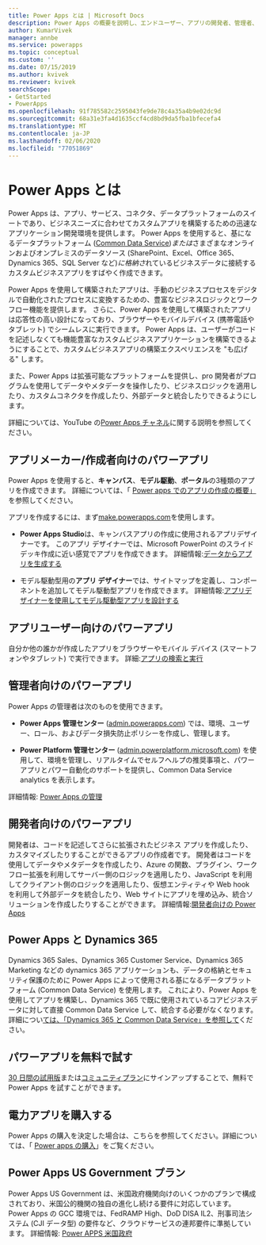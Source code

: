```yaml
---
title: Power Apps とは | Microsoft Docs
description: Power Apps の概要を説明し、エンドユーザー、アプリの開発者、管理者、および pro 開発者が Power Apps を使用する方法について説明します。
author: KumarVivek
manager: annbe
ms.service: powerapps
ms.topic: conceptual
ms.custom: ''
ms.date: 07/15/2019
ms.author: kvivek
ms.reviewer: kvivek
searchScope:
- GetStarted
- PowerApps
ms.openlocfilehash: 91f785582c2595043fe9de78c4a35a4b9e02dc9d
ms.sourcegitcommit: 68a31e3fa4d1635ccf4cd8bd9da5fba1bfecefa4
ms.translationtype: MT
ms.contentlocale: ja-JP
ms.lasthandoff: 02/06/2020
ms.locfileid: "77051869"
---
```

# <a name="what-is-power-apps"></a>Power Apps とは

Power Apps は、アプリ、サービス、コネクタ、データプラットフォームのスイートであり、ビジネスニーズに合わせてカスタムアプリを構築するための迅速なアプリケーション開発環境を提供します。 Power Apps を使用すると、基になるデータプラットフォーム ([Common Data Service](/powerapps/maker/common-data-service/data-platform-intro))*または*さまざまなオンラインおよびオンプレミスのデータソース (SharePoint、Excel、Office 365、Dynamics 365、SQL Server など)*に格納さ*れているビジネスデータに接続するカスタムビジネスアプリをすばやく作成できます。 

Power Apps を使用して構築されたアプリは、手動のビジネスプロセスをデジタルで自動化されたプロセスに変換するための、豊富なビジネスロジックとワークフロー機能を提供します。 さらに、Power Apps を使用して構築されたアプリは応答性の高い設計になっており、ブラウザーやモバイルデバイス (携帯電話やタブレット) でシームレスに実行できます。 Power Apps は、ユーザーがコードを記述しなくても機能豊富なカスタムビジネスアプリケーションを構築できるようにすることで、カスタムビジネスアプリの構築エクスペリエンスを "も広げる" します。

また、Power Apps は拡張可能なプラットフォームを提供し、pro 開発者がプログラムを使用してデータやメタデータを操作したり、ビジネスロジックを適用したり、カスタムコネクタを作成したり、外部データと統合したりできるようにします。

詳細については、YouTube の[Power Apps チャネル](https://www.youtube.com/channel/UCGfWR2ekfRFckLjev6eQYLg)に関する説明を参照してください。

## <a name="power-apps-for-app-makerscreators"></a>アプリメーカー/作成者向けのパワーアプリ

Power Apps を使用すると、**キャンバス**、**モデル駆動**、**ポータル**の3種類のアプリを作成できます。 詳細については、「 [Power apps でのアプリの作成の概要」](maker/index.md)を参照してください。

アプリを作成するには、まず[make.powerapps.com](https://make.powerapps.com)を使用します。

- **Power Apps Studio**は、キャンバスアプリの作成に使用されるアプリデザイナーです。 このアプリ デザイナーでは、Microsoft PowerPoint のスライド デッキ作成に近い感覚でアプリを作成できます。 詳細情報:[データからアプリを生成する](/powerapps/maker/canvas-apps/data-platform-create-app)  

- モデル駆動型用の**アプリ デザイナー**では、サイトマップを定義し、コンポーネントを追加してモデル駆動型アプリを作成できます。 詳細情報:[アプリデザイナーを使用してモデル駆動型アプリを設計する](maker/model-driven-apps/design-custom-business-apps-using-app-designer.md)

## <a name="power-apps-for-app-users"></a>アプリユーザー向けのパワーアプリ

自分か他の誰かが作成したアプリをブラウザーやモバイル デバイス (スマートフォンやタブレット) で実行できます。 詳細:[アプリの検索と実行](user/index.md)

## <a name="power-apps-for-admins"></a>管理者向けのパワーアプリ

Power Apps の管理者は次のものを使用できます。

- **Power Apps 管理センター** ([admin.powerapps.com](https://admin.powerapps.com)) では、環境、ユーザー、ロール、およびデータ損失防止ポリシーを作成し、管理します。 

- **Power Platform 管理センター** ([admin.powerplatform.microsoft.com](https://admin.powerplatform.microsoft.com)) を使用して、環境を管理し、リアルタイムでセルフヘルプの推奨事項と、パワーアプリとパワー自動化のサポートを提供し、Common Data Service analytics を表示します。 

詳細情報: [Power Apps の管理](/power-platform/admin/admin-guide)

## <a name="power-apps-for-developers"></a>開発者向けのパワーアプリ

開発者は、コードを記述してさらに拡張されたビジネス アプリを作成したり、カスタマイズしたりすることができるアプリの作成者です。 開発者はコードを使用してデータやメタデータを作成したり、Azure の関数、プラグイン、ワークフロー拡張を利用してサーバー側のロジックを適用したり、JavaScript を利用してクライアント側のロジックを適用したり、仮想エンティティや Web hook を利用して外部データを統合したり、Web サイトにアプリを埋め込み、統合ソリューションを作成したりすることができます。 詳細情報:[開発者向けの Power Apps](/powerapps/#pivot=home&panel=developer)

## <a name="power-apps-and-dynamics-365"></a>Power Apps と Dynamics 365

Dynamics 365 Sales、Dynamics 365 Customer Service、Dynamics 365 Marketing などの dynamics 365 アプリケーションも、データの格納とセキュリティ保護のために Power Apps によって使用される基になるデータプラットフォーム (Common Data Service) を使用します。 これにより、Power Apps を使用してアプリを構築し、Dynamics 365 で既に使用されているコアビジネスデータに対して直接 Common Data Service して、統合する必要がなくなります。 詳細につい[ては、「Dynamics 365 と Common Data Service」を参照して](maker/common-data-service/data-platform-intro.md#dynamics-365-and-common-data-service)ください。

## <a name="try-power-apps-for-free"></a>パワーアプリを無料で試す

[30 日間の試用版](maker/signup-for-powerapps.md)または[コミュニティプラン](maker/dev-community-plan.md)にサインアップすることで、無料で Power Apps を試すことができます。

## <a name="purchase-power-apps"></a>電力アプリを購入する

Power Apps の購入を決定した場合は、こちらを参照してください。詳細については、「 [Power apps の購入](/power-platform/admin/signup-for-powerapps-admin)」をご覧ください。

## <a name="power-apps-us-government-plans"></a>Power Apps US Government プラン

Power Apps US Government は、米国政府機関向けのいくつかのプランで構成されており、米国公的機関の独自の進化し続ける要件に対応しています。 Power Apps の GCC 環境では、FedRAMP High、DoD DISA IL2、刑事司法システム (CJI データ型) の要件など、クラウドサービスの連邦要件に準拠しています。 詳細情報: [Power APPS 米国政府](/power-platform/admin/powerapps-us-government)
